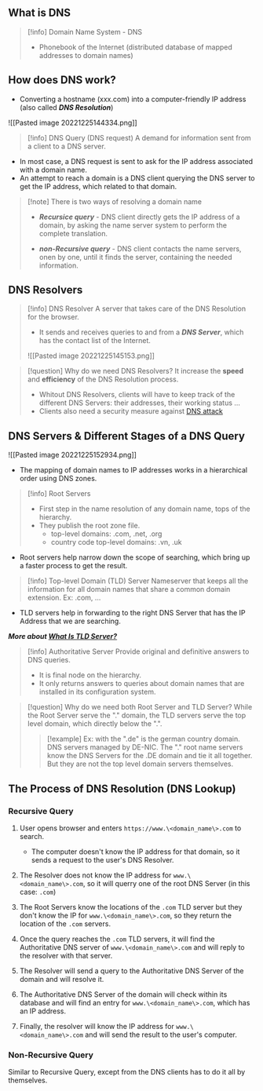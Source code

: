 ## What is DNS
> [!info] Domain Name System - DNS
> * Phonebook of the Internet (distributed database of mapped addresses to domain names)

## How does DNS work?

* Converting a hostname (xxx.com) into a computer-friendly IP address (also called ***DNS Resolution***)

![[Pasted image 20221225144334.png]]

> [!info] DNS Query (DNS request)
> A demand for information sent from a client to a DNS server.

* In most case, a DNS request is sent to ask for the IP address associated with a domain name.
* An attempt to reach a domain is a DNS client querying the DNS server to get the IP address, which related to that domain.
> [!note] There is two ways of resolving a domain name
> * ***Recursice query*** - DNS client directly gets the IP address of a domain, by asking the name server system to perform the complete translation.
> 
> * ***non-Recursive query*** - DNS client contacts the name servers, onen by one, until it finds the server, containing the needed information.

## DNS Resolvers
> [!info] DNS Resolver
> A server that takes care of the DNS Resolution for the browser.
> * It sends and receives queries to and from a ***DNS Server***, which has the contact list of the Internet.
> 
> ![[Pasted image 20221225145153.png]]

> [!question] Why do we need DNS Resolvers?
> It increase the **speed** and **efficiency** of the DNS Resolution process.
> * Whitout DNS Resolvers, clients will have to keep track of the different DNS Servers: their addresses, their working status ...
> * Clients also need a security measure against [DNS attack](https://cybernews.com/resources/what-is-a-dns-attack/#:~:text=Some%20of%20the%20most%20common%20types%20of%20DNS,TCP%20SYN%20Floods%2C%20and%20Domain%20lock-up%20attack.%20)
> 

## DNS Servers & Different Stages of a DNS Query
![[Pasted image 20221225152934.png]]

* The mapping of domain names to IP  addresses works in a hierarchical order using DNS zones.

> [!info] Root Servers
> * First step in the name resolution of any domain name, tops of the hierarchy.
> * They publish the root zone file. 
> 	* top-level domains: .com, .net, .org
> 	* country code top-level domains: .vn, .uk

* Root servers help narrow down the scope of searching, which bring up a faster process to get the result.

> [!info] Top-level Domain (TLD) Server
> Nameserver that keeps all the information for all domain names that share a common domain extension.
> Ex: .com, ...

* TLD servers help in forwarding to the right DNS Server that has the IP Address that we are searching.

***More about [What Is TLD Server?](https://threat.media/definition/what-is-a-tld-server/)***

> [!info] Authoritative Server
> Provide original and definitive answers to DNS queries.
> * It is final node on the hierarchy.
> * It only returns answers to queries about domain names that are installed in its configuration system.

> [!question] Why do we need both Root Server and TLD Server?
> While the Root Server serve the "." domain, the TLD servers serve the top level domain, which directly below the ".". 
> 
> > [!example] 
> > Ex: with the ".de" is the german country domain. DNS servers managed by DE-NIC. The "." root name servers know the DNS Servers for the .DE domain and tie it all together. But they are not the top level domain servers themselves.

## The Process of DNS Resolution (DNS Lookup)
### Recursive Query
1. User opens browser and enters `https://www.\<domain_name\>.com` to search.
	* The computer doesn't know the IP address for that domain, so it sends a request to the user's  DNS Resolver.

2. The Resolver does not know the IP address for `www.\<domain_name\>.com`, so it will querry one of the root DNS Server (in this case: `.com`)

3. The Root Servers know the locations of the `.com` TLD server but they don't know the IP for `www.\<domain_name\>.com`, so they return the location of the `.com` servers.

4. Once the query reaches the `.com` TLD servers, it will find the Authoritative DNS server of `www.\<domain_name\>.com` and will reply to the resolver with that server.

5. The Resolver will send a query to the Authoritative DNS Server of the domain and will resolve it.

6. The Authoritative DNS Server of the  domain will check within its database and will find an entry for `www.\<domain_name\>.com`, which has an IP address.

7. Finally, the resolver will know the IP address for `www.\<domain_name\>.com` and will send the result to the user's computer.

### Non-Recursive Query
Similar to Recursive Query, except from the DNS clients has to do it all by themselves.